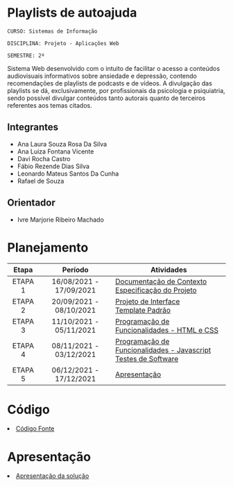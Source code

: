 # Playlists de autoajuda

`CURSO: Sistemas de Informação`

`DISCIPLINA: Projeto - Aplicações Web`

`SEMESTRE: 2º`

Sistema Web desenvolvido com o intuito de facilitar o acesso a conteúdos audiovisuais informativos sobre ansiedade e depressão, contendo recomendações de playlists de podcasts e de vídeos. A divulgação das playlists se dá, exclusivamente, por profissionais da psicologia e psiquiatria, sendo possível divulgar conteúdos tanto autorais quanto de terceiros referentes aos temas citados.

## Integrantes

* Ana Laura Souza Rosa Da Silva
* Ana Luiza Fontana Vicente
* Davi Rocha Castro
* Fábio Rezende Dias Silva
* Leonardo Mateus Santos Da Cunha
* Rafael de Souza

## Orientador

* Ivre Marjorie Ribeiro Machado

# Planejamento

| Etapa         | Período                   | Atividades |
|  :----:   |  :----:               | ----------- |
| ETAPA 1       | 16/08/2021 - 17/09/2021   |[Documentação de Contexto](docs/context.md) <br> [Especificação do Projeto](docs/especification.md) |
| ETAPA 2       | 20/09/2021 - 08/10/2021   |[Projeto de Interface](docs/interface.md) <br> [Template Padrão](docs/template.md) |
| ETAPA 3       | 11/10/2021 - 05/11/2021   |[Programação de Funcionalidades - HTML e CSS](docs/development.md) |
| ETAPA 4       | 08/11/2021 - 03/12/2021   |[Programação de Funcionalidades - Javascript](docs/development.md) <br> [Testes de Software ](docs/tests.md) |
| ETAPA 5       | 06/12/2021 - 17/12/2021   | [Apresentação](presentation/README.md) |

# Código

<li><a href="src/README.md"> Código Fonte</a></li>

# Apresentação

<li><a href="presentation/README.md"> Apresentação da solução</a></li>

